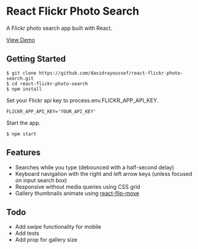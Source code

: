 # React Flickr Photo Search
A Flickr photo search app built with React.

[View Demo](http://davidra.co/react-flickr-photo-search)

Getting Started
---------------

```shell
$ git clone https://github.com/davidrayoussef/react-flickr-photo-search.git
$ cd react-flickr-photo-search
$ npm install

```

Set your Flickr api key to process.env.FLICKR_APP_API_KEY.
```shell
FLICKR_APP_API_KEY='YOUR_API_KEY'
```

Start the app.
```shell
$ npm start
```

Features
---------------
- Searches while you type (debounced with a half-second delay)
- Keyboard navigation with the right and left arrow keys (unless focused on input search box)
- Responsive without media queries using CSS grid
- Gallery thumbnails animate using [react-flip-move](https://github.com/joshwcomeau/react-flip-move)

Todo
---------------
- Add swipe functionality for mobile
- Add tests
- Add prop for gallery size
